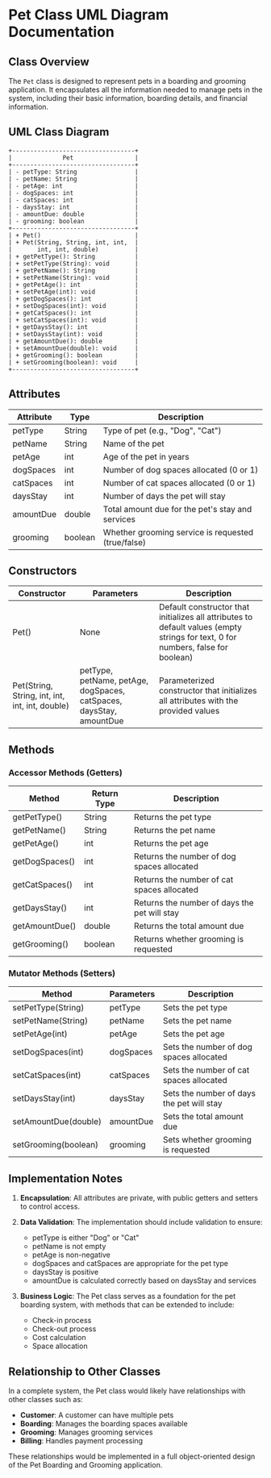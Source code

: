 # Pet Class UML Diagram Documentation

## Class Overview

The `Pet` class is designed to represent pets in a boarding and grooming application. It encapsulates all the information needed to manage pets in the system, including their basic information, boarding details, and financial information.

## UML Class Diagram

```
+----------------------------------+
|              Pet                 |
+----------------------------------+
| - petType: String                |
| - petName: String                |
| - petAge: int                    |
| - dogSpaces: int                 |
| - catSpaces: int                 |
| - daysStay: int                  |
| - amountDue: double              |
| - grooming: boolean              |
+----------------------------------+
| + Pet()                          |
| + Pet(String, String, int, int,  |
|       int, int, double)          |
| + getPetType(): String           |
| + setPetType(String): void       |
| + getPetName(): String           |
| + setPetName(String): void       |
| + getPetAge(): int               |
| + setPetAge(int): void           |
| + getDogSpaces(): int            |
| + setDogSpaces(int): void        |
| + getCatSpaces(): int            |
| + setCatSpaces(int): void        |
| + getDaysStay(): int             |
| + setDaysStay(int): void         |
| + getAmountDue(): double         |
| + setAmountDue(double): void     |
| + getGrooming(): boolean         |
| + setGrooming(boolean): void     |
+----------------------------------+
```

## Attributes

| Attribute   | Type    | Description                                         |
|-------------|---------|-----------------------------------------------------|
| petType     | String  | Type of pet (e.g., "Dog", "Cat")                    |
| petName     | String  | Name of the pet                                     |
| petAge      | int     | Age of the pet in years                             |
| dogSpaces   | int     | Number of dog spaces allocated (0 or 1)             |
| catSpaces   | int     | Number of cat spaces allocated (0 or 1)             |
| daysStay    | int     | Number of days the pet will stay                    |
| amountDue   | double  | Total amount due for the pet's stay and services    |
| grooming    | boolean | Whether grooming service is requested (true/false)  |

## Constructors

| Constructor | Parameters | Description |
|-------------|------------|-------------|
| Pet() | None | Default constructor that initializes all attributes to default values (empty strings for text, 0 for numbers, false for boolean) |
| Pet(String, String, int, int, int, int, double) | petType, petName, petAge, dogSpaces, catSpaces, daysStay, amountDue | Parameterized constructor that initializes all attributes with the provided values |

## Methods

### Accessor Methods (Getters)

| Method | Return Type | Description |
|--------|-------------|-------------|
| getPetType() | String | Returns the pet type |
| getPetName() | String | Returns the pet name |
| getPetAge() | int | Returns the pet age |
| getDogSpaces() | int | Returns the number of dog spaces allocated |
| getCatSpaces() | int | Returns the number of cat spaces allocated |
| getDaysStay() | int | Returns the number of days the pet will stay |
| getAmountDue() | double | Returns the total amount due |
| getGrooming() | boolean | Returns whether grooming is requested |

### Mutator Methods (Setters)

| Method | Parameters | Description |
|--------|------------|-------------|
| setPetType(String) | petType | Sets the pet type |
| setPetName(String) | petName | Sets the pet name |
| setPetAge(int) | petAge | Sets the pet age |
| setDogSpaces(int) | dogSpaces | Sets the number of dog spaces allocated |
| setCatSpaces(int) | catSpaces | Sets the number of cat spaces allocated |
| setDaysStay(int) | daysStay | Sets the number of days the pet will stay |
| setAmountDue(double) | amountDue | Sets the total amount due |
| setGrooming(boolean) | grooming | Sets whether grooming is requested |

## Implementation Notes

1. **Encapsulation**: All attributes are private, with public getters and setters to control access.
2. **Data Validation**: The implementation should include validation to ensure:
   - petType is either "Dog" or "Cat"
   - petName is not empty
   - petAge is non-negative
   - dogSpaces and catSpaces are appropriate for the pet type
   - daysStay is positive
   - amountDue is calculated correctly based on daysStay and services

3. **Business Logic**: The Pet class serves as a foundation for the pet boarding system, with methods that can be extended to include:
   - Check-in process
   - Check-out process
   - Cost calculation
   - Space allocation

## Relationship to Other Classes

In a complete system, the Pet class would likely have relationships with other classes such as:

- **Customer**: A customer can have multiple pets
- **Boarding**: Manages the boarding spaces available
- **Grooming**: Manages grooming services
- **Billing**: Handles payment processing

These relationships would be implemented in a full object-oriented design of the Pet Boarding and Grooming application.
